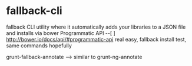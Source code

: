fallback-cli
============

fallback CLI utility where it automatically adds your libraries to a JSON file and installs via bower
	Programmatic API --[ ] http://bower.io/docs/api/#programmatic-api
	real easy, fallback install test, same commands hopefully

grunt-fallback-annotate --> similar to grunt-ng-annotate
